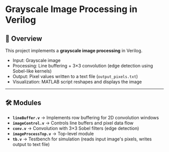 # Grayscale Image Processing in Verilog

## 📌 Overview
This project implements a **grayscale image processing** in Verilog.  

- Input: Grayscale image
- Processing: Line buffering + 3×3 convolution (edge detection using Sobel-like kernels)
- Output: Pixel values written to a text file (`output_pixels.txt`)
- Visualization: MATLAB script reshapes and displays the image

---

## 🛠️ Modules
- **`lineBuffer.v`** → Implements row buffering for 2D convolution windows  
- **`imageControl.v`** → Controls line buffers and pixel data flow  
- **`conv.v`** → Convolution with 3×3 Sobel filters (edge detection)  
- **`imageProcessTop.v`** → Top-level module  
- **`tb.v`** → Testbench for simulation (reads input image's pixels, writes output to text file)  
